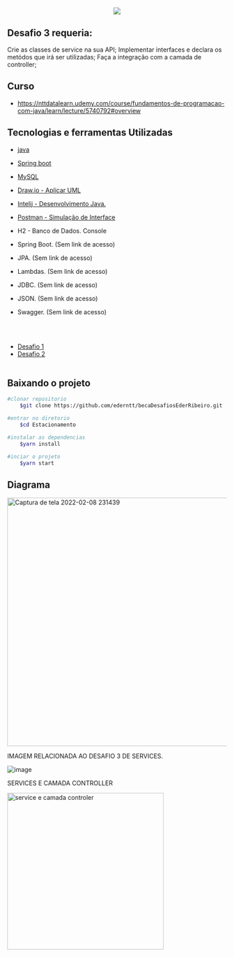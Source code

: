 

<h1 align= "center"> 
<img src="https://ik.imagekit.io/gzogywm8vya/banner_estacionamento_rqqeoyAahE.jpg?ik-sdk-version=javascript-1.4.3&updatedAt=1642687192657.png"
</h1> 

## Desafio 3 requeria:
Crie as classes de service na sua API;
Implementar interfaces e declara os metódos que irá ser utilizadas;
Faça a integração com a camada de controller;


## Curso
- https://nttdatalearn.udemy.com/course/fundamentos-de-programacao-com-java/learn/lecture/5740792#overview

## Tecnologias e ferramentas Utilizadas
- [java](https://www.java.com/pt-BR/)
- [Spring boot](https://spring.io/projects/spring-boot)
- [MySQL](https://www.mysql.com/products/workbench/)
- [Draw.io - Aplicar UML](https://drawio.bbva.com/)
- [Intelij - Desenvolvimento Java.](https://www.jetbrains.com/pt-br/idea/) 
- [Postman - Simulação de Interface](https://www.postman.com/)
- H2 - Banco de Dados. Console

- Spring Boot. (Sem link de acesso)
- JPA. (Sem link de acesso)
- Lambdas. (Sem link de acesso)
- JDBC. (Sem link de acesso)
- JSON. (Sem link de acesso)
- Swagger. (Sem link de acesso)

<br></br>
- [Desafio 1](https://github.com/ederntt/becaDesafiosEderRibeiro/edit/main/README.md)
- [Desafio 2](https://github.com/ederntt/becaDesafiosEderRibeiro/tree/novodesafio)
<br></br>


## Baixando o projeto

```bash
#clonar repositorio
    $git clone https://github.com/ederntt/becaDesafiosEderRibeiro.git

#entrar no diretorio
    $cd Estacionamento

#instalar as dependencias
    $yarn install

#inciar o projeto
    $yarn start
```


## Diagrama

<img width="569" alt="Captura de tela 2022-02-08 231439" src="https://user-images.githubusercontent.com/98030629/153108995-a1dda8d0-227d-444d-959b-438a838ed661.png">




IMAGEM RELACIONADA AO DESAFIO 3 DE SERVICES.

![image](https://user-images.githubusercontent.com/98030629/151987972-e772fb9e-0d5d-460e-a43f-1356e56fc186.png)

 SERVICES E CAMADA CONTROLLER
 
<img width="359" alt="service e camada controler" src="https://user-images.githubusercontent.com/98030629/153112514-4080977d-ad1c-4f12-a06f-24fe7c5e2e3e.png">


